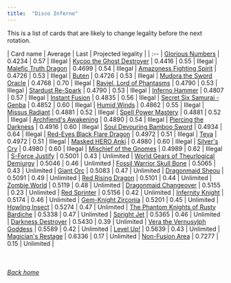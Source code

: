 ```yaml
---
title:  "Disco Inferno"
---
```


This is a list of cards that are likely to change legality before the next rotation.

| Card name | Average | Last | Projected legality |
| :-- |
[Glorious Numbers](https://db.ygoprodeck.com/card/?search=Glorious%20Numbers) | 0.4234 | 0.57 | Illegal |
[Kycoo the Ghost Destroyer](https://db.ygoprodeck.com/card/?search=Kycoo%20the%20Ghost%20Destroyer) | 0.4416 | 0.55 | Illegal |
[Malefic Truth Dragon](https://db.ygoprodeck.com/card/?search=Malefic%20Truth%20Dragon) | 0.4699 | 0.54 | Illegal |
[Amazoness Fighting Spirit](https://db.ygoprodeck.com/card/?search=Amazoness%20Fighting%20Spirit) | 0.4726 | 0.53 | Illegal |
[Buten](https://db.ygoprodeck.com/card/?search=Buten) | 0.4726 | 0.53 | Illegal |
[Mudora the Sword Oracle](https://db.ygoprodeck.com/card/?search=Mudora%20the%20Sword%20Oracle) | 0.4768 | 0.70 | Illegal |
[Raviel, Lord of Phantasms](https://db.ygoprodeck.com/card/?search=Raviel,%20Lord%20of%20Phantasms) | 0.4790 | 0.53 | Illegal |
[Stardust Re-Spark](https://db.ygoprodeck.com/card/?search=Stardust%20Re-Spark) | 0.4790 | 0.53 | Illegal |
[Inferno Hammer](https://db.ygoprodeck.com/card/?search=Inferno%20Hammer) | 0.4807 | 0.57 | Illegal |
[Instant Fusion](https://db.ygoprodeck.com/card/?search=Instant%20Fusion) | 0.4835 | 0.56 | Illegal |
[Secret Six Samurai - Genba](https://db.ygoprodeck.com/card/?search=Secret%20Six%20Samurai%20-%20Genba) | 0.4852 | 0.60 | Illegal |
[Humid Winds](https://db.ygoprodeck.com/card/?search=Humid%20Winds) | 0.4862 | 0.55 | Illegal |
[Missus Radiant](https://db.ygoprodeck.com/card/?search=Missus%20Radiant) | 0.4881 | 0.52 | Illegal |
[Spell Power Mastery](https://db.ygoprodeck.com/card/?search=Spell%20Power%20Mastery) | 0.4881 | 0.52 | Illegal |
[Archfiend's Awakening](https://db.ygoprodeck.com/card/?search=Archfiend's%20Awakening) | 0.4890 | 0.54 | Illegal |
[Piercing the Darkness](https://db.ygoprodeck.com/card/?search=Piercing%20the%20Darkness) | 0.4916 | 0.60 | Illegal |
[Soul Devouring Bamboo Sword](https://db.ygoprodeck.com/card/?search=Soul%20Devouring%20Bamboo%20Sword) | 0.4934 | 0.64 | Illegal |
[Red-Eyes Black Flare Dragon](https://db.ygoprodeck.com/card/?search=Red-Eyes%20Black%20Flare%20Dragon) | 0.4972 | 0.51 | Illegal |
[Teva](https://db.ygoprodeck.com/card/?search=Teva) | 0.4972 | 0.51 | Illegal |
[Masked HERO Anki](https://db.ygoprodeck.com/card/?search=Masked%20HERO%20Anki) | 0.4980 | 0.60 | Illegal |
[Silver's Cry](https://db.ygoprodeck.com/card/?search=Silver's%20Cry) | 0.4980 | 0.60 | Illegal |
[Mischief of the Gnomes](https://db.ygoprodeck.com/card/?search=Mischief%20of%20the%20Gnomes) | 0.4989 | 0.62 | Illegal |
[S-Force Justify](https://db.ygoprodeck.com/card/?search=S-Force%20Justify) | 0.5001 | 0.43 | Unlimited |
[World Gears of Theurlogical Demiurgy](https://db.ygoprodeck.com/card/?search=World%20Gears%20of%20Theurlogical%20Demiurgy) | 0.5046 | 0.46 | Unlimited |
[Fossil Warrior Skull Bone](https://db.ygoprodeck.com/card/?search=Fossil%20Warrior%20Skull%20Bone) | 0.5065 | 0.43 | Unlimited |
[Giant Orc](https://db.ygoprodeck.com/card/?search=Giant%20Orc) | 0.5083 | 0.47 | Unlimited |
[Dragonmaid Sheou](https://db.ygoprodeck.com/card/?search=Dragonmaid%20Sheou) | 0.5091 | 0.49 | Unlimited |
[Red Rising Dragon](https://db.ygoprodeck.com/card/?search=Red%20Rising%20Dragon) | 0.5101 | 0.44 | Unlimited |
[Zombie World](https://db.ygoprodeck.com/card/?search=Zombie%20World) | 0.5119 | 0.48 | Unlimited |
[Dragonmaid Changeover](https://db.ygoprodeck.com/card/?search=Dragonmaid%20Changeover) | 0.5155 | 0.23 | Unlimited |
[Red Sprinter](https://db.ygoprodeck.com/card/?search=Red%20Sprinter) | 0.5156 | 0.42 | Unlimited |
[Infernity Knight](https://db.ygoprodeck.com/card/?search=Infernity%20Knight) | 0.5174 | 0.46 | Unlimited |
[Gem-Knight Zirconia](https://db.ygoprodeck.com/card/?search=Gem-Knight%20Zirconia) | 0.5201 | 0.45 | Unlimited |
[Howling Insect](https://db.ygoprodeck.com/card/?search=Howling%20Insect) | 0.5274 | 0.47 | Unlimited |
[The Phantom Knights of Rusty Bardiche](https://db.ygoprodeck.com/card/?search=The%20Phantom%20Knights%20of%20Rusty%20Bardiche) | 0.5338 | 0.47 | Unlimited |
[Spright Jet](https://db.ygoprodeck.com/card/?search=Spright%20Jet) | 0.5365 | 0.46 | Unlimited |
[Darkness Destroyer](https://db.ygoprodeck.com/card/?search=Darkness%20Destroyer) | 0.5430 | 0.39 | Unlimited |
[Vera the Vernusylph Goddess](https://db.ygoprodeck.com/card/?search=Vera%20the%20Vernusylph%20Goddess) | 0.5589 | 0.42 | Unlimited |
[Level Up!](https://db.ygoprodeck.com/card/?search=Level%20Up!) | 0.5639 | 0.43 | Unlimited |
[Magician's Restage](https://db.ygoprodeck.com/card/?search=Magician's%20Restage) | 0.6336 | 0.17 | Unlimited |
[Non-Fusion Area](https://db.ygoprodeck.com/card/?search=Non-Fusion%20Area) | 0.7277 | 0.15 | Unlimited |

<br>

###### [Back home](index)